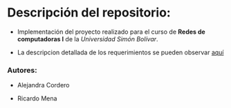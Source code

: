 # Descripción del repositorio:
* Implementación del proyecto realizado para el curso de **Redes de computadoras I** de la *Universidad Simón Bolívar*.

* La descripcion detallada de los requerimientos se pueden observar [aquí](https://github.com/alejandra21/Redes/blob/master/Asignacion3_Sockets_ab16.pdf)

### Autores:

* Alejandra Cordero

* Ricardo Mena
